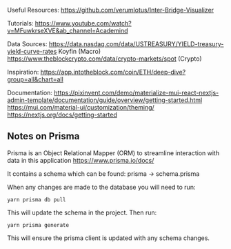 Useful Resources: 
https://github.com/verumlotus/Inter-Bridge-Visualizer

Tutorials:
https://www.youtube.com/watch?v=MFuwkrseXVE&ab_channel=Academind

Data Sources:
https://data.nasdaq.com/data/USTREASURY/YIELD-treasury-yield-curve-rates
Koyfin (Macro)
https://www.theblockcrypto.com/data/crypto-markets/spot (Crypto)

Inspiration:
https://app.intotheblock.com/coin/ETH/deep-dive?group=all&chart=all

Documentation: 
https://pixinvent.com/demo/materialize-mui-react-nextjs-admin-template/documentation/guide/overview/getting-started.html
https://mui.com/material-ui/customization/theming/
https://nextjs.org/docs/getting-started

## Notes on Prisma

Prisma is an Object Relational Mapper (ORM) to streamline interaction with data in this application
https://www.prisma.io/docs/

It contains a schema which can be found:
prisma -> schema.prisma

When any changes are made to the database you will need to run:
```
yarn prisma db pull
```
This will update the schema in the project. Then run:
```
yarn prisma generate
```
This will ensure the prisma client is updated with any schema changes.